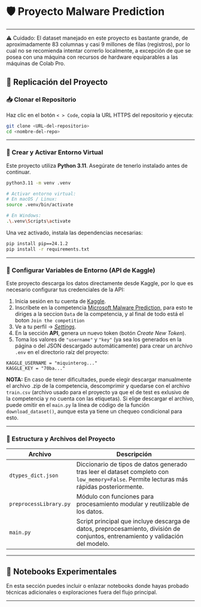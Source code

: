 # 🛡️ Proyecto Malware Prediction

---

⚠️ Cuidado: El dataset manejado en este proyecto es bastante grande, de aproximadamente 83 columnas y casi 9 millones de filas (registros), por lo cual no se recomienda intentar correrlo localmente, a excepción de que se posea con una máquina con recursos de hardware equiparables a las máquinas de Colab Pro.

## 🚀 Replicación del Proyecto

### 📥 Clonar el Repositorio

Haz clic en el botón `< > Code`, copia la URL HTTPS del repositorio y ejecuta:

```bash
git clone <URL-del-repositorio>
cd <nombre-del-repo>
```

---

### 🐍 Crear y Activar Entorno Virtual

Este proyecto utiliza **Python 3.11**. Asegúrate de tenerlo instalado antes de continuar.

```bash
python3.11 -m venv .venv

# Activar entorno virtual:
# En macOS / Linux:
source .venv/bin/activate

# En Windows:
.\.venv\Scripts\activate
```

Una vez activado, instala las dependencias necesarias:

```bash
pip install pip==24.1.2
pip install -r requirements.txt
```

---

### 🔐 Configurar Variables de Entorno (API de Kaggle)

Este proyecto descarga los datos directamente desde Kaggle, por lo que es necesario configurar tus credenciales de la API:

1. Inicia sesión en tu cuenta de [Kaggle](https://www.kaggle.com/).
2. Inscríbete en la competencia [Microsoft Malware Prediction](https://www.kaggle.com/competitions/microsoft-malware-prediction), para esto te diriges a la seccion `Data` de la competencia, y al final de todo está el boton `Join the competition`
3. Ve a tu perfil → [*Settings*](https://www.kaggle.com/settings).
4. En la sección **API**, genera un nuevo token (botón *Create New Token*).
5. Toma los valores de `"username"` y `"key"` (ya sea los generados en la página o del JSON descargado automáticamente) para crear un archivo `.env` en el directorio raíz del proyecto:

```env
KAGGLE_USERNAME = "miquinterog..."
KAGGLE_KEY = "70ba..."
```

**NOTA:** En caso de tener dificultades, puede elegir descargar manualmente el archivo .zip de la competencia, descomprimir y quedarse con el archivo `train.csv` (archivo usado para el proyecto ya que el de test es exlusivo de la competencia y no cuenta con las etiquetas).
Si elige descargar el archivo, puede omitir en el `main.py` la línea de código de la función `download_dataset()`, aunque esta ya tiene un chequeo condicional para esto.

---

### 📁 Estructura y Archivos del Proyecto

| Archivo                | Descripción                                                                                                                               |
| ---------------------- | ----------------------------------------------------------------------------------------------------------------------------------------- |
| `dtypes_dict.json`     | Diccionario de tipos de datos generado tras leer el dataset completo con `low_memory=False`. Permite lecturas más rápidas posteriormente. |
| `preprocessLibrary.py` | Módulo con funciones para procesamiento modular y reutilizable de los datos.                                                              |
| `main.py`              | Script principal que incluye descarga de datos, preprocesamiento, división de conjuntos, entrenamiento y validación del modelo.           |

---

## 📓 Notebooks Experimentales

En esta sección puedes incluir o enlazar notebooks donde hayas probado técnicas adicionales o exploraciones fuera del flujo principal.

---
